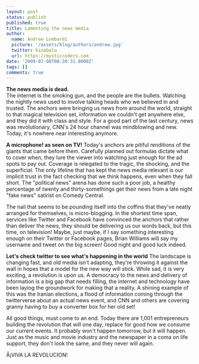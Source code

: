 ```yaml
---
layout: post
status: publish
published: true
title: Lamenting the news media
author:
  name: Andrew Lombardi
  picture: '/assets/blog/authors/andrew.jpg'
  twitter: kinabalu
  url: https://mysticcoders.com
date: '2009-07-08T08:30:31.0000Z'
tags: []
comments: true
---
```

<strong>The news media is dead.</strong><br/>
The internet is the smoking gun, and the people are the bullets.  Watching the nightly news used to involve talking heads who we believed in and trusted.  The anchors were bringing us news from around the world, straight to that magical television set, information we couldn't get anywhere else, and they did it with class and style.  For a good part of the last century, news was revolutionary, CNN's 24 hour channel was mindblowing and new.  Today, it's nowhere near interesting anymore.<a id="more"></a><a id="more-1010"></a>

<strong>A microphone!  as seen on TV!</strong>
Today's anchors are pitiful renditions of the giants that came before them.  Carefully planned out formulas dictate what to cover when, they lure the viewer into watching just enough for the ad spots to pay out.  Coverage is relegated to the tragic, the shocking, and the superficial.  The only lifeline that has kept the news media relevant is our implicit trust in the fact checking that we think happens, even when they fall short.  The "political news" arena has done such a poor job, a healthy percentage of twenty and thirty-somethings get their news from a late night "fake news" satirist on Comedy Central.

The nail that seems to be pounding itself into the coffins that they've neatly arranged for themselves, is micro-blogging.  In the shortest time span, services like Twitter and Facebook have convinced the anchors that rather than deliver the news, they should be delivering us our words back, but this time, on television!  Maybe, just maybe, if I say something interesting enough on their Twitter or Facebook pages, Brian Williams will say my username and tweet on the big screen!  Good night and good luck indeed.

<strong>Let's check twitter to see what's happening in the world</strong>
The landscape is changing fast, and old media isn't adapting, they're throwing it against the wall in hopes that a model for the new way will stick.  While sad, it is very exciting, a revolution is upon us.  A democracy to the news and delivery of information is a big gap that needs filling, the internet and technology have been laying the groundwork for making that a reality.  A shining example of this was the Iranian elections, a flood of information coming through the twitterverse about an actual news event, and CNN and others are covering granny having to buy a converter box for her old set!

All good things, must come to an end.  Today there are 1,001 entrepreneurs building the revolution that will one day, replace for good how we consume our current events.  It probably won't happen tomorrow, but it will happen.  Just as the music and movie industry and the newspaper in a coma on life support, they don't look the same, and they never will again.

Â¡VIVA LA REVOLUCION!

